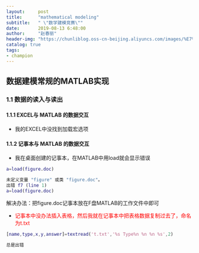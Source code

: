```yaml
---
layout:     post
title:      "mathematical modeling"
subtitle:   " \"数学建模竞赛\""
date:       2019-08-13 6:48:00
author:     "赵春丽"
header-img: "https://chunliblog.oss-cn-beijing.aliyuncs.com/images/%E7%94%9F%E6%9C%BA%E5%B0%8F%E6%B5%B7%E8%B1%9A.jpg"
catalog: true
tags:
- champion
---
```


## 数据建模常规的MATLAB实现

### 1.1 数据的读入与读出

#### 1.1.1 EXCEL与 MATLAB 的数据交互

* 我的EXCEL中没找到加载宏选项

#### 1.1.2 记事本与 MATLAB 的数据交互

* 我在桌面创建的记事本，在MATLAB中用load就会显示错误

``` MATLAB
a=load(figure.doc) 

未定义变量 "figure" 或类 "figure.doc"。
出错 f7 (line 1)
a=load(figure.doc)
```
  解决办法：把figure.doc记事本放在F盘MATLAB的工作文件中即可

* <div markdown="0"><font color="red">记事本中没办法插入表格，然后我就在记事本中把表格数据复制过去了，命名为t.txt</font></div>

``` MATLAB
[name,type,x,y,answer]=textread('t.txt','%s Type%n %n %n %s',2)

总是出错
```
